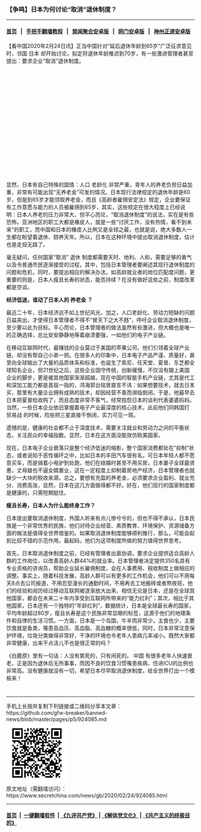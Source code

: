 ### 【争鸣】日本为何讨论“取消”退休制度？
------------------------

#### [首页](https://github.com/gfw-breaker/banned-news/blob/master/README.md) &nbsp;&nbsp;|&nbsp;&nbsp; [手把手翻墙教程](https://github.com/gfw-breaker/guides/wiki) &nbsp;&nbsp;|&nbsp;&nbsp; [禁闻聚合安卓版](https://github.com/gfw-breaker/bn-android) &nbsp;&nbsp;|&nbsp;&nbsp; [网门安卓版](https://github.com/oGate2/oGate) &nbsp;&nbsp;|&nbsp;&nbsp; [神州正道安卓版](https://github.com/SzzdOgate/update) 



<div class="article_right" style="fone-color:#000">
 <p>
  【看中国2020年2月24日讯】正当中国针对“延后退休年龄到65岁”广泛征求意见时，邻国
  <span href="https://www.secretchina.com/news/gb/tag/日本" target="_blank">
   日本
  </span>
  却开始讨论，拟定将退休年龄推迟到70岁，有一些激进管理者甚至提出：要求企业“取消”退休制度。
  <span id="hideid" name="hideid" style="color:red;display:none;">
   <span href="https://www.secretchina.com">
   </span>
  </span>
 </p>
 <div id="txt-mid1-t21-2017">
  <ins class="adsbygoogle" data-ad-client="ca-pub-1276641434651360" data-ad-slot="2451032099" style="display:inline-block;width:336px;height:280px">
  </ins>
  <div id="SC-22xxx">
  </div>
 </div>
 <p>
  显然，日本有自己特殊的国情：人口
  <span href="https://www.secretchina.com/news/gb/tag/老龄化" target="_blank">
   老龄化
  </span>
  非常严重，青年人的养老负担日益加重，非常有可能出现“无养老金”可发的情况。日本现行法律规定的退休年龄是60岁，但是到65岁才能领取养老金，而且《高龄者雇佣安定法》规定，企业要保证有工作意愿与能力的人员被雇佣到65岁，其实，这些规定在很大程度上已经说明：日本人养老的压力非常大，但平心而论，“取消退休制度”的说法，实在是有些恐怖，亚洲地区的职工大都是橡皮人，就是一些“讨厌工作，没有热情，看不到未来”的职工，而中国和日本的橡皮人比例又是全球之最，也就是说，绝大多数人一生都在盼望着退休、颐养天年。所以，日本在这种环境中提出取消退休制度，估计也是走投无路了。
  <span id="hideid" name="hideid" style="color:red;display:none;">
   <span href="https://www.secretchina.com">
   </span>
  </span>
 </p>
 <p>
  毫无疑问，任何国家“取消”
  <span href="https://www.secretchina.com/news/gb/tag/退休" target="_blank">
   退休
  </span>
  制度都需要天时、地利、人和，需要足够的勇气以及令普通市民逐渐接受的过程，其中，包括日本管理者要阐述其现行退休制度的问题和危机，同时，要提出相应的解决办法，如高龄就业者的岗位匹配度问题，更重要的则是，日本人瘦且长寿的状态，能否持续？在没有做好这些之前，制度改革都是空谈。
 </p>
 <p>
  <strong>
   经济低迷，谁动了日本人的
   <span href="https://www.secretchina.com/news/gb/tag/养老金" target="_blank">
    养老金
   </span>
   ？
  </strong>
 </p>
 <p>
  最近二十年，日本经济远不如上世纪风光，加之，人口老龄化、劳动力短缺的问题日益突出，才使得日本管理者不得不“冒天下之大不韪”，呼吁企业取消退休制度，至少要以此为目标。平心而论，日本管理者的做法虽然有些激进，但大概也是唯一的正确选择，总比安安静静地等着崩溃要强，一如他们的电子产业链。
 </p>
 <p>
  在移动互联网时代，最赚钱的企业莫过于美国的苹果公司，他们引领着全球产业链，却没有帮自己小弟一把。在很多人的印象中，日本电子产品严谨、质量好，甚至向全球输出了大量的品质体系和标准，也诞生了索尼、任天堂、夏普、东芝都全球知名企业，但21世纪之后，这些企业固守传统，创新缓慢，不仅没有跟上美国企业的脚步，更是被其他国家渐渐超越，现在中国的智能手机产业链，尤其是代工和深加工能力都是首屈一指的，鸿海郭台铭曾直言不讳：如果想要技术，就去日本买，那里有大量企业拥有成熟的技术，却因经营不善而濒临倒闭。于是，他最早去日本把夏普给收购了，而且态度非常不客气，经常抱怨日本的谈判代表婆婆妈妈。当然，一些日本企业依旧掌握着电子产业最深度的核心技术，此前他们同韩国打
  <span href="https://www.secretchina.com/news/gb/tag/贸易战" target="_blank">
   贸易战
  </span>
  的时候，险些把三星直接干倒闭，实力可见一斑。
 </p>
 <p>
  遗憾的是，健康的社会都不止于深度技术，需要关注就业和劳动力之间的平衡状态，关注民众的幸福指数。显然，日本在这方面没能效仿欧美国家。
 </p>
 <p>
  现在，日本电子企业衰落只是整个经济低迷的缩影，整个国家消费都处在“抑制”状态，或者说陷于恶性循环之中，比如日本的丰田汽车很有名，可日本年轻人都不愿意买车，而是骑着小电驴到处跑，他们在结婚时甚至不用买房，日本妻子全球最贤惠，丈母娘也不逼女婿置业，这在一定程度上抑制着房地产经济，日本管理者也就缺少一大块的税收来源。总之，要想有充盈的养老金，必须要求企业盈利、就业充分、消费高涨，显然，日本在这几方面做得都不好。好在，他们现行的国家制度都是健康的，只需短期挺住。
 </p>
 <p>
  <strong>
   瘦且长寿，日本人为什么能终身工作？
  </strong>
 </p>
 <p>
  日本提出要取消退休制度，外国人听来有点儿惨兮兮的，但也不得不承认，日本民族是一个非常优秀的民族，他们对待企业经营、素质教育、环境保护、资源储备方面的做法是值得全世界借鉴的。如果取消退休制度能够顺利推行，那么，可能会起到比较不错的示范作用。最起码，他们为这项制度所做的努力值得世界思考。
 </p>
 <p>
  首先，日本取消退休制度之前，已经有管理者出面协调，要求企业提供适合高龄人群的工作岗位，以改善高龄人群44%的就业率。日本管理者决定提供350名具有专业资格的咨询员，帮助企业延长雇佣制度，会在人事费用、税收制度上做相应的调整。事实上，随着科技发展，高龄人群可以有更多的工作机会，他们可以不用每天8点去公司报道，不用忍受漫长的通勤时间，不用再去工地搬砖或者熬夜班，他们的经验和阅历经过移动互联网被逐渐放大出来，相信无论是日本，还是在全球其他国家，都会在未来二十年内享受到互联网所带来的“能力红利”；其次，相比于其他国家，日本还有一个独特的“年龄红利”，数据统计，日本是全球最长寿的国家，平均年龄超过80岁，瘦且长寿是这个民族非常显眼的标签，这源于他们的地理条件和自律的生活习惯。一方面，日本是一个岛国，牛羊肉非常少，主食也少，主要饮食就是鱼类，罹患高血压、高血脂、高血糖的概率很低，同时，日本非常注意保护环境，垃圾分类做得非常好，干净的环境也令老年人患病几率减小。既然大家都非常健康，出来干点活儿不也是很正常的吗？
 </p>
 <p>
  《白鹿原》里有一句话：人没有累死的，只有闲死的。
  <span href="https://www.secretchina.com" target="_blank">
   中国
  </span>
  有很多老年人快速衰老，正是因为退休后无所事事，而因不良的饮食习惯罹患疾病、住进ICU的比例也非常高。没有健康就没有一切，希望日本尽早取消退休制度，给全世界打出一个模板来！
  <center>
   <div>
    <div id="txt-mid2-t22-2017" style="display: block;  max-height: 351px;  overflow: hidden;">
     <div id="SC-21xxx">
     </div>
     <ins class="adsbygoogle" data-ad-client="ca-pub-1276641434651360" data-ad-format="auto" data-ad-slot="4301710469" data-full-width-responsive="true" style="display:block">
     </ins>
    </div>
   </div>
  </center>
  <div style="padding-top:12px;">
  </div>
 </p>
</div>

<hr/>
手机上长按并复制下列链接或二维码分享本文章：<br/>
https://github.com/gfw-breaker/banned-news/blob/master/pages/p5/924085.md <br/>
<a href='https://github.com/gfw-breaker/banned-news/blob/master/pages/p5/924085.md'><img src='https://github.com/gfw-breaker/banned-news/blob/master/pages/p5/924085.md.png'/></a> <br/>
原文地址（需翻墙访问）：https://www.secretchina.com/news/gb/2020/02/24/924085.html


------------------------
#### [首页](https://github.com/gfw-breaker/banned-news/blob/master/README.md) &nbsp;|&nbsp; [一键翻墙软件](https://github.com/gfw-breaker/nogfw/blob/master/README.md) &nbsp;| [《九评共产党》](https://github.com/gfw-breaker/9ping.md/blob/master/README.md#九评之一评共产党是什么) | [《解体党文化》](https://github.com/gfw-breaker/jtdwh.md/blob/master/README.md) | [《共产主义的终极目的》](https://github.com/gfw-breaker/gczydzjmd.md/blob/master/README.md)


<img src='http://gfw-breaker.win/banned-news/pages/p5/924085.md' width='0px' height='0px'/>